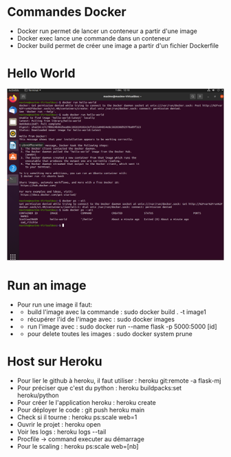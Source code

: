 # Commandes Docker

- Docker run permet de lancer un conteneur a partir d'une image
- Docker exec lance une commande dans un conteneur
- Docker build permet de créer une image a partir d'un fichier Dockerfile


# Hello World

![](hello_world.png)

# Run an image

- Pour run une image il faut:
- - build l'image avec la commande : sudo docker build . -t image1
- - récupérer l'id de l'image avec : sudo docker images
- - run l'image avec : sudo docker run --name flask -p 5000:5000 [id]
- - pour delete toutes les images : sudo docker system prune

# Host sur Heroku

- Pour lier le github à heroku, il faut utiliser : heroku git:remote -a flask-mj
- Pour préciser que c'est du python : heroku buildpacks:set heroku/python
- Pour créer le l'application heroku : heroku create
- Pour déployer le code : git push heroku main
- Check si il tourne : heroku ps:scale web=1
- Ouvrir le projet : heroku open
- Voir les logs : heroku logs --tail
- Procfile -> command executer au démarrage
- Pour le scaling : heroku ps:scale web=[nb]